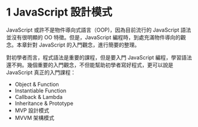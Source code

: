 # 1 JavaScript 設計模式

JavaScript 或許不是物件導向式語言（OOP)，因為目前流行的 JavaScript 語法並沒有很明顯的 OO 特徵。但是，JavaScript 編程時，到處充滿物件導向的觀念。本章針對 JavaScript 的入門觀念，進行簡要的整理。

對初學者而言，程式語法是重要的課程，但是要入門 JavaScript 編程，學習語法還不夠。幾個重要的入門觀念，不但能幫助初學者寫好程式，更可以說是 JavaScript 真正的入門課程：

- Object & Function
- Instantiable Function
- Callback & Lambda
- Inheritance & Prototype
- MVP 設計模式
- MVVM 架構模式